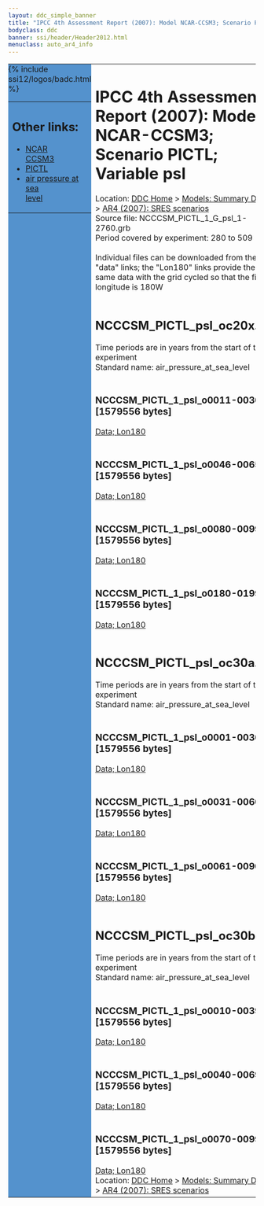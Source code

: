 ```yaml
---
layout: ddc_simple_banner
title: "IPCC 4th Assessment Report (2007): Model NCAR-CCSM3; Scenario PICTL; Variable psl"
bodyclass: ddc
banner: ssi/header/Header2012.html
menuclass: auto_ar4_info
---
```



<table width="100%" border="0" cellspacing="0" cellpadding="0" style="border-collapse: collapse;">
<tr style="margin:0;padding:0;border:0;">
<td style="margin:0;padding:0;border:0;height:1pt;width:150pt;background:#5492CD;" valign="top" >

<div id="lh-col2" class="auto_ar4_info">
<table class="menumain" bgcolor="#5492CD" cellspacing="0" width="100%" border="0">
<tr><td>
<h2> Other links:</h2>
<ul>
<li><a href="/auto/ar4/model-NCAR-CCSM3.html">NCAR<br/>CCSM3</a></li>
<li><a href="/auto/ar4/scenario-PICTL.html">PICTL</a></li>
<li><a href="/auto/ar4/var-air_pressure_at_sea_level.html">air pressure at sea<br/> level</a></li>
</ul>
</td></tr>
{% include ssi12/logos/badc.html %}
</table>
</div>
</td>
<td><h1>IPCC 4th Assessment Report (2007): Model NCAR-CCSM3; Scenario PICTL; Variable psl</h1>

<!-- Breadcrumb1 -->
<div id="breadcrumb1" align="left">
Location: <a href="/index.html">DDC Home</a> > <a href="/sim/gcm_clim/">Models: Summary Data</a>
> <a href="/sim/gcm_clim/SRES_AR4/index.html">AR4 (2007): SRES scenarios</a>
</div>
<!-- End of Breadcrumb1 -->Source file: NCCCSM_PICTL_1_G_psl_1-2760.grb
<br/>
Period covered by experiment: 280 to 509<br/>
<br/>Individual files can be downloaded from the "data" links; the "Lon180" links provide the same data
         with the grid cycled so that the first longitude is 180W<br/>
<br/><h2>NCCCSM_PICTL_psl_oc20x.tar</h2>
Time periods are in years from the start of the experiment<br/>
Standard name: air_pressure_at_sea_level<br>
<br/><h3>NCCCSM_PICTL_1_psl_o0011-0030.nc [1579556 bytes]</h3>
<a href="/cgi-bin/downl/ar4_nc/psl/NCCCSM_PICTL_1_psl_o0011-0030.nc">Data; </a><a href="/cgi-bin/downl/ar4_nc/psl/NCCCSM_PICTL_1_psl_o0011-0030.cyto180.nc"> Lon180</a><br/>
<br/><h3>NCCCSM_PICTL_1_psl_o0046-0065.nc [1579556 bytes]</h3>
<a href="/cgi-bin/downl/ar4_nc/psl/NCCCSM_PICTL_1_psl_o0046-0065.nc">Data; </a><a href="/cgi-bin/downl/ar4_nc/psl/NCCCSM_PICTL_1_psl_o0046-0065.cyto180.nc"> Lon180</a><br/>
<br/><h3>NCCCSM_PICTL_1_psl_o0080-0099.nc [1579556 bytes]</h3>
<a href="/cgi-bin/downl/ar4_nc/psl/NCCCSM_PICTL_1_psl_o0080-0099.nc">Data; </a><a href="/cgi-bin/downl/ar4_nc/psl/NCCCSM_PICTL_1_psl_o0080-0099.cyto180.nc"> Lon180</a><br/>
<br/><h3>NCCCSM_PICTL_1_psl_o0180-0199.nc [1579556 bytes]</h3>
<a href="/cgi-bin/downl/ar4_nc/psl/NCCCSM_PICTL_1_psl_o0180-0199.nc">Data; </a><a href="/cgi-bin/downl/ar4_nc/psl/NCCCSM_PICTL_1_psl_o0180-0199.cyto180.nc"> Lon180</a><br/>
<br/><h2>NCCCSM_PICTL_psl_oc30a.tar</h2>
Time periods are in years from the start of the experiment<br/>
Standard name: air_pressure_at_sea_level<br>
<br/><h3>NCCCSM_PICTL_1_psl_o0001-0030.nc [1579556 bytes]</h3>
<a href="/cgi-bin/downl/ar4_nc/psl/NCCCSM_PICTL_1_psl_o0001-0030.nc">Data; </a><a href="/cgi-bin/downl/ar4_nc/psl/NCCCSM_PICTL_1_psl_o0001-0030.cyto180.nc"> Lon180</a><br/>
<br/><h3>NCCCSM_PICTL_1_psl_o0031-0060.nc [1579556 bytes]</h3>
<a href="/cgi-bin/downl/ar4_nc/psl/NCCCSM_PICTL_1_psl_o0031-0060.nc">Data; </a><a href="/cgi-bin/downl/ar4_nc/psl/NCCCSM_PICTL_1_psl_o0031-0060.cyto180.nc"> Lon180</a><br/>
<br/><h3>NCCCSM_PICTL_1_psl_o0061-0090.nc [1579556 bytes]</h3>
<a href="/cgi-bin/downl/ar4_nc/psl/NCCCSM_PICTL_1_psl_o0061-0090.nc">Data; </a><a href="/cgi-bin/downl/ar4_nc/psl/NCCCSM_PICTL_1_psl_o0061-0090.cyto180.nc"> Lon180</a><br/>
<br/><h2>NCCCSM_PICTL_psl_oc30b.tar</h2>
Time periods are in years from the start of the experiment<br/>
Standard name: air_pressure_at_sea_level<br>
<br/><h3>NCCCSM_PICTL_1_psl_o0010-0039.nc [1579556 bytes]</h3>
<a href="/cgi-bin/downl/ar4_nc/psl/NCCCSM_PICTL_1_psl_o0010-0039.nc">Data; </a><a href="/cgi-bin/downl/ar4_nc/psl/NCCCSM_PICTL_1_psl_o0010-0039.cyto180.nc"> Lon180</a><br/>
<br/><h3>NCCCSM_PICTL_1_psl_o0040-0069.nc [1579556 bytes]</h3>
<a href="/cgi-bin/downl/ar4_nc/psl/NCCCSM_PICTL_1_psl_o0040-0069.nc">Data; </a><a href="/cgi-bin/downl/ar4_nc/psl/NCCCSM_PICTL_1_psl_o0040-0069.cyto180.nc"> Lon180</a><br/>
<br/><h3>NCCCSM_PICTL_1_psl_o0070-0099.nc [1579556 bytes]</h3>
<a href="/cgi-bin/downl/ar4_nc/psl/NCCCSM_PICTL_1_psl_o0070-0099.nc">Data; </a><a href="/cgi-bin/downl/ar4_nc/psl/NCCCSM_PICTL_1_psl_o0070-0099.cyto180.nc"> Lon180</a><br/>
<!-- Breadcrumb2 -->
<div id="breadcrumb2" align="left">
Location: <a href="/index.html">DDC Home</a> > <a href="/sim/gcm_clim/">Models: Summary Data</a>
> <a href="/sim/gcm_clim/SRES_AR4/index.html">AR4 (2007): SRES scenarios</a>
</div>
<!-- End of Breadcrumb2 --></td></tr></table>

